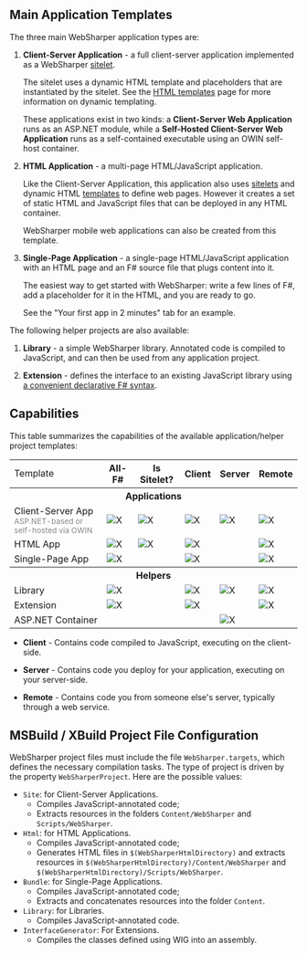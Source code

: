 ## Main Application Templates

The three main WebSharper application types are:

 1. **Client-Server Application** - a full client-server application implemented as a WebSharper [sitelet](Sitelets.md).

    The sitelet uses a dynamic HTML template and placeholders that are instantiated by the sitelet. See the [HTML templates](WS.Html.Templates.md) page for more information on dynamic templating.
	
    These applications exist in two kinds: a **Client-Server Web Application** runs as an ASP.NET module, while a **Self-Hosted Client-Server Web Application** runs as a self-contained executable using an OWIN self-host container.

 2. **HTML Application** - a multi-page HTML/JavaScript application.

    Like the Client-Server Application, this application also uses [sitelets](Sitelets.md) and dynamic HTML [templates](WS.Html.Templates.md) to define web pages. However it creates a set of static HTML and JavaScript files that can be deployed in any HTML container.

    WebSharper mobile web applications can also be created from this template.

 3. **Single-Page Application** - a single-page HTML/JavaScript application with an HTML page and an F# source file that plugs content into it.

    The easiest way to get started with WebSharper: write a few lines of F#, add a placeholder for it in the HTML, and you are ready to go.

    See the "Your first app in 2 minutes" tab for an example.

The following helper projects are also available:

 1. **Library** - a simple WebSharper library. Annotated code is compiled to JavaScript, and can then be used from any application project.
 
 2. **Extension** - defines the interface to an existing JavaScript library using [a convenient declarative F# syntax](InterfaceGenerator.md).

## Capabilities

This table summarizes the capabilities of the available application/helper project templates:

<table class="price-table">
    <tbody>
        <tr class="header">
            <td style="border:none;">Template</td>
            <th class="first">All-F#</th>
            <th>Is Sitelet?</th>
            <th>Client</th>
            <th>Server</th>
            <th class="last">Remote</th>
        </tr>
        <tr class="header">
            <th colspan="6">Applications</th>
        </tr>
        <tr>
            <td>Client-Server App<br/><span style="color:#888;font-size:smaller">ASP.NET-based or self-hosted via OWIN</span></td>
            <td><img src="https://raw.githubusercontent.com/intellifactory/websharper.docs/master/images/ok.png" alt="X"/></td>
            <td><img src="https://raw.githubusercontent.com/intellifactory/websharper.docs/master/images/ok.png" alt="X"/></td>
            <td><img src="https://raw.githubusercontent.com/intellifactory/websharper.docs/master/images/ok.png" alt="X"/></td>
            <td><img src="https://raw.githubusercontent.com/intellifactory/websharper.docs/master/images/ok.png" alt="X"/></td>
            <td><img src="https://raw.githubusercontent.com/intellifactory/websharper.docs/master/images/ok.png" alt="X"/></td>
        </tr>
        <tr>
            <td>HTML App</td>
            <td><img src="https://raw.githubusercontent.com/intellifactory/websharper.docs/master/images/ok.png" alt="X"/></td>
            <td><img src="https://raw.githubusercontent.com/intellifactory/websharper.docs/master/images/ok.png" alt="X"/></td>
            <td><img src="https://raw.githubusercontent.com/intellifactory/websharper.docs/master/images/ok.png" alt="X"/></td>
            <td></td>
            <td><img src="https://raw.githubusercontent.com/intellifactory/websharper.docs/master/images/ok.png" alt="X"/></td>
        </tr>
        <tr>
            <td>Single-Page App</td>
            <td><img src="https://raw.githubusercontent.com/intellifactory/websharper.docs/master/images/ok.png" alt="X"/></td>
            <td></td>
            <td><img src="https://raw.githubusercontent.com/intellifactory/websharper.docs/master/images/ok.png" alt="X"/></td>
            <td></td>
            <td><img src="https://raw.githubusercontent.com/intellifactory/websharper.docs/master/images/ok.png" alt="X"/></td>
        </tr>
        <tr class="header">
            <th colspan="6">Helpers</th>
        </tr>
        <tr>
            <td>Library</td>
            <td><img src="https://raw.githubusercontent.com/intellifactory/websharper.docs/master/images/ok.png" alt="X"/></td>
            <td></td>
            <td><img src="https://raw.githubusercontent.com/intellifactory/websharper.docs/master/images/ok.png" alt="X"/></td>
            <td><img src="https://raw.githubusercontent.com/intellifactory/websharper.docs/master/images/ok.png" alt="X"/></td>
            <td><img src="https://raw.githubusercontent.com/intellifactory/websharper.docs/master/images/ok.png" alt="X"/></td>
        </tr>
        <tr>
            <td>Extension</td>
            <td><img src="https://raw.githubusercontent.com/intellifactory/websharper.docs/master/images/ok.png" alt="X"/></td>
            <td></td>
            <td><img src="https://raw.githubusercontent.com/intellifactory/websharper.docs/master/images/ok.png" alt="X"/></td>
            <td></td>
            <td><img src="https://raw.githubusercontent.com/intellifactory/websharper.docs/master/images/ok.png" alt="X"/></td>
        </tr>
        <tr>
            <td>ASP.NET Container</td>
            <td></td>
            <td></td>
            <td></td>
            <td><img src="https://raw.githubusercontent.com/intellifactory/websharper.docs/master/images/ok.png" alt="X"/></td>
            <td></td>
        </tr>
    </tbody>
</table>

  * **Client** - Contains code compiled to JavaScript, executing on the client-side.

  * **Server** - Contains code you deploy for your application, executing on your server-side.

  * **Remote** - Contains code you from someone else's server, typically through a web service.

## MSBuild / XBuild Project File Configuration

WebSharper project files must include the file `WebSharper.targets`, which defines the necessary compilation tasks. The type of project is driven by the property `WebSharperProject`. Here are the possible values:

* `Site`: for Client-Server Applications.
    * Compiles JavaScript-annotated code;
    * Extracts resources in the folders `Content/WebSharper` and `Scripts/WebSharper`.
* `Html`: for HTML Applications.
    * Compiles JavaScript-annotated code;
    * Generates HTML files in `$(WebSharperHtmlDirectory)` and extracts resources in `$(WebSharperHtmlDirectory)/Content/WebSharper` and `$(WebSharperHtmlDirectory)/Scripts/WebSharper`.
* `Bundle`: for Single-Page Applications.
    * Compiles JavaScript-annotated code;
    * Extracts and concatenates resources into the folder `Content`.
* `Library`: for Libraries.
    * Compiles JavaScript-annotated code.
* `InterfaceGenerator`: For Extensions.
    * Compiles the classes defined using WIG into an assembly.
